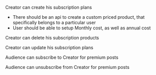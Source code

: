 Creator can create his subscription plans

- There should be an api to create a custom priced product, that specifically belongs to a particular user
- User should be able to setup Monthly cost, as well as annual cost

Creator can delete his subscription products

Creator can update his subscription plans

Audience can subscribe to Creator for premium posts

Audience can unsubscribe from Creator for premium posts
